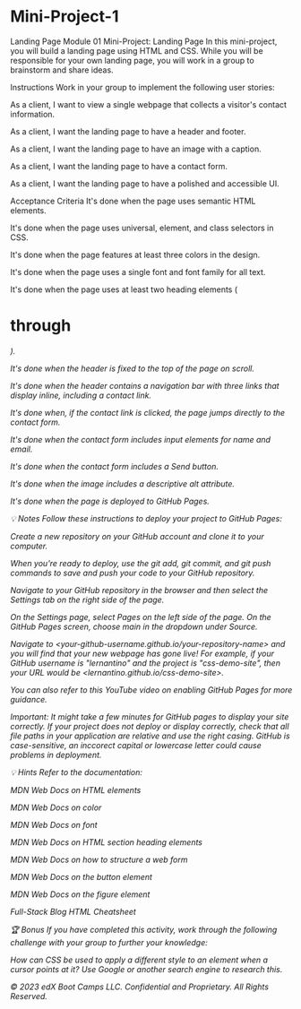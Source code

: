 # Mini-Project-1
Landing Page
Module 01 Mini-Project: Landing Page
In this mini-project, you will build a landing page using HTML and CSS. While you will be responsible for your own landing page, you will work in a group to brainstorm and share ideas.

Instructions
Work in your group to implement the following user stories:

As a client, I want to view a single webpage that collects a visitor's contact information.

As a client, I want the landing page to have a header and footer.

As a client, I want the landing page to have an image with a caption.

As a client, I want the landing page to have a contact form.

As a client, I want the landing page to have a polished and accessible UI.

Acceptance Criteria
It's done when the page uses semantic HTML elements.

It's done when the page uses universal, element, and class selectors in CSS.

It's done when the page features at least three colors in the design.

It's done when the page uses a single font and font family for all text.

It's done when the page uses at least two heading elements (<h1> through <h6>).

It's done when the header is fixed to the top of the page on scroll.

It's done when the header contains a navigation bar with three links that display inline, including a contact link.

It's done when, if the contact link is clicked, the page jumps directly to the contact form.

It's done when the contact form includes input elements for name and email.

It's done when the contact form includes a Send button.

It's done when the image includes a descriptive alt attribute.

It's done when the page is deployed to GitHub Pages.

💡 Notes
Follow these instructions to deploy your project to GitHub Pages:

Create a new repository on your GitHub account and clone it to your computer.

When you're ready to deploy, use the git add, git commit, and git push commands to save and push your code to your GitHub repository.

Navigate to your GitHub repository in the browser and then select the Settings tab on the right side of the page.

On the Settings page, select Pages on the left side of the page. On the GitHub Pages screen, choose main in the dropdown under Source.

Navigate to <your-github-username.github.io/your-repository-name> and you will find that your new webpage has gone live! For example, if your GitHub username is "lernantino" and the project is "css-demo-site", then your URL would be <lernantino.github.io/css-demo-site>.

You can also refer to this YouTube video on enabling GitHub Pages for more guidance.

Important: It might take a few minutes for GitHub pages to display your site correctly. If your project does not deploy or display correctly, check that all file paths in your application are relative and use the right casing. GitHub is case-sensitive, an inccorect capital or lowercase letter could cause problems in deployment.

💡 Hints
Refer to the documentation:

MDN Web Docs on HTML elements

MDN Web Docs on color

MDN Web Docs on font

MDN Web Docs on HTML section heading elements

MDN Web Docs on how to structure a web form

MDN Web Docs on the button element

MDN Web Docs on the figure element

Full-Stack Blog HTML Cheatsheet

🏆 Bonus
If you have completed this activity, work through the following challenge with your group to further your knowledge:

How can CSS be used to apply a different style to an <a> element when a cursor points at it?
Use Google or another search engine to research this.

© 2023 edX Boot Camps LLC. Confidential and Proprietary. All Rights Reserved.